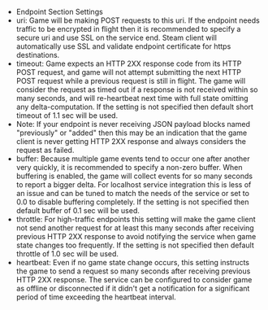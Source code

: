 * Endpoint Section Settings
* uri: Game will be making POST requests to this uri. If the endpoint needs traffic to be encrypted in flight then it is recommended to specify a secure uri and use SSL on the service end. Steam client will automatically use SSL and validate endpoint certificate for https destinations.
* timeout: Game expects an HTTP 2XX response code from its HTTP POST request, and game will not attempt submitting the next HTTP POST request while a previous request is still in flight. The game will consider the request as timed out if a response is not received within so many seconds, and will re-heartbeat next time with full state omitting any delta-computation. If the setting is not specified then default short timeout of 1.1 sec will be used.
* Note: 	If your endpoint is never receiving JSON payload blocks named "previously" or "added" then this may be an indication that the game client is never getting HTTP 2XX response and always considers the request as failed.
* buffer: Because multiple game events tend to occur one after another very quickly, it is recommended to specify a non-zero buffer. When buffering is enabled, the game will collect events for so many seconds to report a bigger delta. For localhost service integration this is less of an issue and can be tuned to match the needs of the service or set to 0.0 to disable buffering completely. If the setting is not specified then default buffer of 0.1 sec will be used.
* throttle: For high-traffic endpoints this setting will make the game client not send another request for at least this many seconds after receiving previous HTTP 2XX response to avoid notifying the service when game state changes too frequently. If the setting is not specified then default throttle of 1.0 sec will be used.
* heartbeat: Even if no game state change occurs, this setting instructs the game to send a request so many seconds after receiving previous HTTP 2XX response. The service can be configured to consider game as offline or disconnected if it didn't get a notification for a significant period of time exceeding the heartbeat interval.
